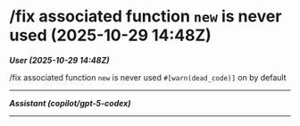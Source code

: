 <!-- Generated by SpecStory -->

<!-- vscode Session b7fa45e3-a99e-4bc1-88c6-0882be4d9f47 (2025-10-29 14:48Z) -->

# /fix associated function `new` is never used (2025-10-29 14:48Z)

_**User (2025-10-29 14:48Z)**_

/fix associated function `new` is never used
`#[warn(dead_code)]` on by default

---

_**Assistant (copilot/gpt-5-codex)**_



---

